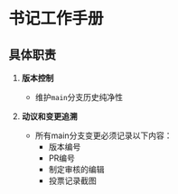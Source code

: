 # 书记工作手册

## 具体职责
1. **版本控制**
   - 维护`main`分支历史纯净性

2. **动议和变更追溯**
   - 所有main分支变更必须记录以下内容：
     - 版本编号
     - PR编号
     - 制定审核的编辑
     - 投票记录截图
```


